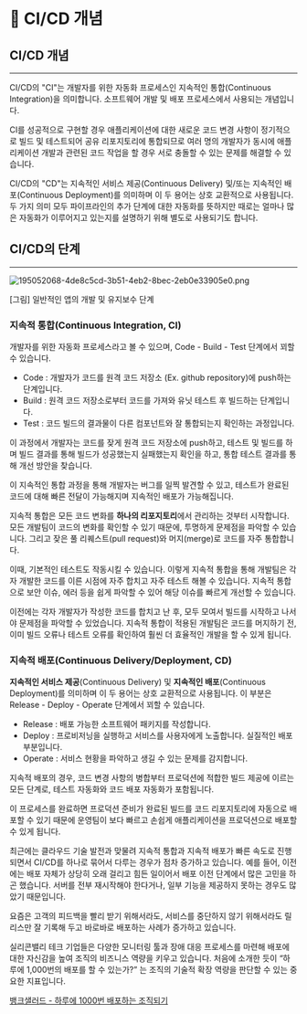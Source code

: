 # 📗 CI/CD 개념

## CI/CD ****개념****

---

CI/CD의 "CI"는 개발자를 위한 자동화 프로세스인 지속적인 통합(Continuous Integration)을 의미합니다. 소프트웨어 개발 및 배포 프로세스에서 사용되는 개념입니다.

CI를 성공적으로 구현할 경우 애플리케이션에 대한 새로운 코드 변경 사항이 정기적으로 빌드 및 테스트되어 공유 리포지토리에 통합되므로 여러 명의 개발자가 동시에 애플리케이션 개발과 관련된 코드 작업을 할 경우 서로 충돌할 수 있는 문제를 해결할 수 있습니다.

CI/CD의 "CD"는 지속적인 서비스 제공(Continuous Delivery) 및/또는 지속적인 배포(Continuous Deployment)를 의미하며 이 두 용어는 상호 교환적으로 사용됩니다. 두 가지 의미 모두 파이프라인의 추가 단계에 대한 자동화를 뜻하지만 때로는 얼마나 많은 자동화가 이루어지고 있는지를 설명하기 위해 별도로 사용되기도 합니다.

## ****CI/CD의 단계****

---

![195052068-4de8c5cd-3b51-4eb2-8bec-2eb0e33905e0.png](%F0%9F%93%97%20CI%20CD%20%E1%84%80%E1%85%A2%E1%84%82%E1%85%A7%E1%86%B7%20581a8bf411a940abbf50d00bce2b7ab6/195052068-4de8c5cd-3b51-4eb2-8bec-2eb0e33905e0.png)

[그림] 일반적인 앱의 개발 및 유지보수 단계

### ****지속적 통합(Continuous Integration, CI)****

개발자를 위한 자동화 프로세스라고 볼 수 있으며, Code - Build - Test 단계에서 꾀할 수 있습니다.

- Code : 개발자가 코드를 원격 코드 저장소 (Ex. github repository)에 push하는 단계입니다.
- Build : 원격 코드 저장소로부터 코드를 가져와 유닛 테스트 후 빌드하는 단계입니다.
- Test : 코드 빌드의 결과물이 다른 컴포넌트와 잘 통합되는지 확인하는 과정입니다.

이 과정에서 개발자는 코드를 잦게 원격 코드 저장소에 push하고, 테스트 및 빌드를 하며 빌드 결과를 통해 빌드가 성공했는지 실패했는지 확인을 하고, 통합 테스트 결과를 통해 개선 방안을 찾습니다. 

이 지속적인 통합 과정을 통해 개발자는 버그를 일찍 발견할 수 있고, 테스트가 완료된 코드에 대해 빠른 전달이 가능해지며 지속적인 배포가 가능해집니다.

지속적 통합은 모든 코드 변화를 **하나의 리포지토리**에서 관리하는 것부터 시작합니다. 모든 개발팀이 코드의 변화를 확인할 수 있기 때문에, 투명하게 문제점을 파악할 수 있습니다. 그리고 잦은 풀 리퀘스트(pull request)와 머지(merge)로 코드를 자주 통합합니다.

이때, 기본적인 테스트도 작동시킬 수 있습니다. 이렇게 지속적 통합을 통해 개발팀은 각자 개발한 코드를 이른 시점에 자주 합치고 자주 테스트 해볼 수 있습니다. 지속적 통합으로 보안 이슈, 에러 등을 쉽게 파악할 수 있어 해당 이슈를 빠르게 개선할 수 있습니다.

이전에는 각자 개발자가 작성한 코드를 합치고 난 후, 모두 모여서 빌드를 시작하고 나서야 문제점을 파악할 수 있었습니다. 지속적 통합이 적용된 개발팀은 코드를 머지하기 전, 이미 빌드 오류나 테스트 오류를 확인하여 훨씬 더 효율적인 개발을 할 수 있게 됩니다.

### ****지속적 배포(Continuous Delivery/Deployment, CD)****

**지속적인 서비스 제공**(Continuous Delivery) 및 **지속적인 배포**(Continuous Deployment)를 의미하며 이 두 용어는 상호 교환적으로 사용됩니다. 이 부분은 Release - Deploy - Operate 단계에서 꾀할 수 있습니다.

- Release : 배포 가능한 소프트웨어 패키지를 작성합니다.
- Deploy : 프로비저닝을 실행하고 서비스를 사용자에게 노출합니다. 실질적인 배포 부분입니다.
- Operate : 서비스 현황을 파악하고 생길 수 있는 문제를 감지합니다.

지속적 배포의 경우, 코드 변경 사항의 병합부터 프로덕션에 적합한 빌드 제공에 이르는 모든 단계로, 테스트 자동화와 코드 배포 자동화가 포함됩니다.

이 프로세스를 완료하면 프로덕션 준비가 완료된 빌드를 코드 리포지토리에 자동으로 배포할 수 있기 때문에 운영팀이 보다 빠르고 손쉽게 애플리케이션을 프로덕션으로 배포할 수 있게 됩니다.

최근에는 클라우드 기술 발전과 맞물려 지속적 통합과 지속적 배포가 빠른 속도로 진행되면서 CI/CD를 하나로 묶어서 다루는 경우가 점차 증가하고 있습니다. 예를 들어, 이전에는 배포 자체가 상당히 오래 걸리고 힘든 일이어서 배포 이전 단계에서 많은 고민을 하곤 했습니다. 서버를 전부 재시작해야 한다거나, 일부 기능을 제공하지 못하는 경우도 많았기 때문입니다.

요즘은 고객의 피드백을 빨리 받기 위해서라도, 서비스를 중단하지 않기 위해서라도 릴리스만 잘 기록해 두고 바로바로 배포하는 사례가 증가하고 있습니다.

실리콘밸리 테크 기업들은 다양한 모니터링 툴과 장애 대응 프로세스를 마련해 배포에 대한 자신감을 높여 조직의 비즈니스 역량을 키우고 있습니다. 처음에 소개한 듯이 “하루에 1,000번의 배포를 할 수 있는가?” 는 조직의 기술적 확장 역량을 판단할 수 있는 중요한 지표입니다.

[뱅크샐러드 - 하루에 1000번 배포하는 조직되기](https://blog.banksalad.com/tech/become-an-organization-that-deploys-1000-times-a-day/)